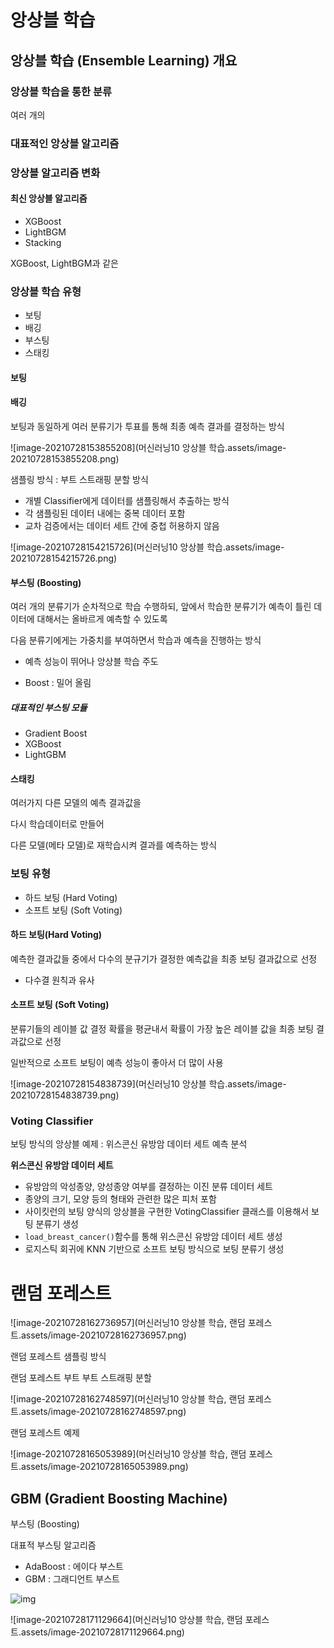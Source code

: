 # 앙상블 학습

## 앙상블 학습 (Ensemble Learning) 개요

### 앙상블 학습을 통한 분류

여러 개의

### 대표적인 앙상블 알고리즘



### 앙상블 알고리즘 변화



#### 최신 앙상블 알고리즘

- XGBoost
- LightBGM
- Stacking

XGBoost, LightBGM과 같은

### 앙상블 학습 유형

- 보팅
- 배깅
- 부스팅
- 스태킹



#### 보팅



#### 배깅

보팅과 동일하게 여러 분류기가 투표를 통해 최종 예측 결과를 결정하는 방식



![image-20210728153855208](머신러닝10 앙상블 학습.assets/image-20210728153855208.png)



샘플링 방식 : 부트 스트래핑 분할 방식

- 개별 Classifier에게 데이터를 샘플링해서 추출하는 방식
- 각 샘플링된 데이터 내에는 중복 데이터 포함
- 교차 검증에서는 데이터 세트 간에 중첩 허용하지 않음

![image-20210728154215726](머신러닝10 앙상블 학습.assets/image-20210728154215726.png)



#### 부스팅 (Boosting)

여러 개의 분류기가 순차적으로 학습 수행하되, 앞에서 학습한 분류기가 예측이 틀린 데이터에 대해서는 올바르게 예측할 수 있도록 

다음 분류기에게는 가중치를 부여하면서 학습과 예측을 진행하는 방식

- 예측 성능이 뛰어나 앙상블 학습 주도

- Boost : 밀어 올림

##### 대표적인 부스팅 모듈

- Gradient Boost
- XGBoost
- LightGBM



#### 스태킹

여러가지 다른 모델의 예측 결과값을 

다시 학습데이터로 만들어

 다른 모델(메타 모델)로 재학습시켜 결과를 예측하는 방식



### 보팅 유형

- 하드 보팅 (Hard Voting)
- 소프트 보팅 (Soft Voting)



#### 하드 보팅(Hard Voting)

예측한 결과값들 중에서 다수의 분규기가 결정한 예측값을 최종 보팅 결과값으로 선정

- 다수결 원칙과 유사



#### 소프트 보팅 (Soft Voting)

분류기들의 레이블 값 결정 확률을 평균내서 확률이 가장 높은 레이블 값을 최종 보팅 결과값으로 선정

일반적으로 소프트 보팅이 예측 성능이 좋아서 더 많이 사용







![image-20210728154838739](머신러닝10 앙상블 학습.assets/image-20210728154838739.png)



### Voting Classifier

보팅 방식의 앙상블 예제 : 위스콘신 유방암 데이터 세트 예측 분석

**위스콘신 유방암 데이터 세트**

- 유방암의 악성종양, 양성종양 여부를 결정하는 이진 분류 데이터 세트
- 종양의 크기, 모양 등의 형태와 관련한 많은 피처 포함
- 사이킷런의 보팅 양식의 앙상블을 구현한 VotingClassifier 클래스를 이용해서 보팅 분류기 생성
- `load_breast_cancer()`함수를 통해 위스콘신 유방암 데이터 세트 생성
- 로지스틱 회귀에 KNN 기반으로 소프트 보팅 방식으로 보팅 분류기 생성



# 랜덤 포레스트

![image-20210728162736957](머신러닝10 앙상블 학습, 랜덤 포레스트.assets/image-20210728162736957.png)



랜덤 포레스트 샘플링 방식

랜덤 포레스트 부트 부트 스트래핑 분할

![image-20210728162748597](머신러닝10 앙상블 학습, 랜덤 포레스트.assets/image-20210728162748597.png)

랜덤 포레스트 예제



![image-20210728165053989](머신러닝10 앙상블 학습, 랜덤 포레스트.assets/image-20210728165053989.png)





## GBM (Gradient Boosting Machine)

부스팅 (Boosting)



대표적 부스팅 알고리즘

- AdaBoost : 에이다 부스트
- GBM : 그래디언트 부스트



![img](https://media.vlpt.us/images/sset2323/post/85d9f598-e1e4-4a37-87ba-712ed814a1a3/image.png)

![image-20210728171129664](머신러닝10 앙상블 학습, 랜덤 포레스트.assets/image-20210728171129664.png)

